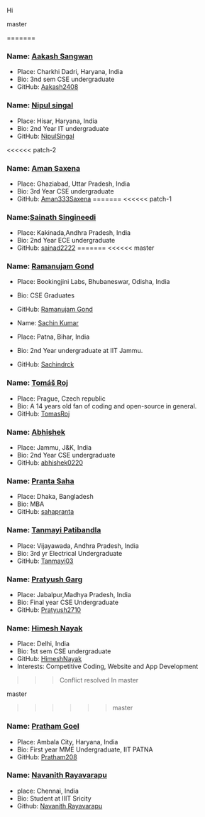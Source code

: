 Hi

 master

=======

### Name: [Aakash Sangwan](https://github.com/Aakash2408)
- Place: Charkhi Dadri, Haryana, India
- Bio: 3nd sem CSE undergraduate
- GitHub: [Aakash2408](https://github.com/Aakash2408)

### Name: [Nipul singal](https://github.com/Nipulsingal)
- Place: Hisar, Haryana, India
- Bio: 2nd Year IT undergraduate
- GitHub: [NipulSingal](https://github.com/NipulSingal)

<<<<<< patch-2
### Name: [Aman Saxena](https://github.com/Aman333Saxena)
- Place: Ghaziabad, Uttar Pradesh, India
- Bio: 3rd Year CSE undergraduate
- GitHub: [Aman333Saxena](https://github.com/Aman333Saxena)
=======
<<<<<< patch-1
### Name:[Sainath Singineedi](https://github.com/sainad2222)
- Place: Kakinada,Andhra Pradesh, India
- Bio: 2nd Year ECE undergraduate
- GitHub: [sainad2222](https://github.com/Aakash2408)
=======
<<<<<< master
### Name: [Ramanujam Gond](https://github.com/ramanujamgond)
- Place: Bookingjini Labs, Bhubaneswar, Odisha, India
- Bio: CSE Graduates
- GitHub: [Ramanujam Gond](https://github.com/ramanujamgond)

- Name: [Sachin Kumar](https://github.com/Sachindrck)
- Place: Patna, Bihar, India
- Bio: 2nd Year undergraduate at IIT Jammu.
- GitHub: [Sachindrck](https://github.com/Sachindrck)

### Name: [Tomáš Roj](https://github.com/TomasRoj/)
- Place: Prague, Czech republic
- Bio: A 14 years old fan of coding and open-source in general.
- GitHub: [TomasRoj](https://github.com/TomasRoj/)


### Name: [Abhishek](https://github.com/abhishek0220)
- Place: Jammu, J&K, India
- Bio: 2nd Year CSE undergraduate
- GitHub: [abhishek0220](https://github.com/abhishek0220)


### Name: [Pranta Saha](https://github.com/sahapranta)
- Place: Dhaka, Bangladesh
- Bio: MBA
- GitHub: [sahapranta](https://github.com/sahapranta)


### Name: [Tanmayi Patibandla](https://github.com/Tanmayi03)
- Place: Vijayawada, Andhra Pradesh, India
- Bio: 3rd yr Electrical Undergraduate
- GitHub: [Tanmayi03](https://github.com/Tanmayi03)


### Name: [Pratyush Garg](https://github.com/Tanmayi03)
- Place: Jabalpur,Madhya Pradesh, India
- Bio: Final year CSE Undergraduate
- GitHub: [Pratyush2710](https://github.com/Pratyush2710)

### Name: [Himesh Nayak](https://github.com/HimeshNayak)
- Place: Delhi, India
- Bio: 1st sem CSE undergraduate
- GitHub: [HimeshNayak](https://github.com/HimeshNayak)
- Interests: Competitive Coding, Website and App Development

>>>Conflict resolved In master

master
>>>>>> master

### Name: [Pratham Goel](https://github.com/Pratham208)
- Place: Ambala City, Haryana, India
- Bio: First year MME Undergraduate, IIT PATNA
- GitHub: [Pratham208](https://github.com/Pratham208)

### Name: [Navanith Rayavarapu](https://github.com/navanith007)
- place: Chennai, India
- Bio: Student at IIIT Sricity
- Github: [Navanith Rayavarapu](https://github.com/navanith007)
